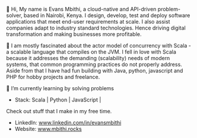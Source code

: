 👋 Hi, My name is Evans Mbithi, a cloud-native and API-driven problem-solver, based in Nairobi, Kenya.
      I design, develop, test and deploy software applications that meet end-user requirements at scale. I also assist companies adapt to
      industry standard technologies. Hence driving digital transformation and making businesses more profitable. 
      
👀 I am mostly fascinated about the actor model of concurrency with Scala - a scalable language
      that compiles on the JVM. I fell in love with Scala because it addresses the demanding (scalability) needs
      of modern systems, that common programming practices do not properly address. Aside from that 
      I have had fun building with Java, python, javascript and PHP for hobby projects and freelance. 
      
🌱 I’m currently learning by solving problems</br>

- Stack: Scala | Python | JavaScript |

Check out stuff that I make in my free time.

<!-- 💞️ I’m looking to collaborate on ... -->
- LinkedIn: www.linkedin.com/in/evansmbithi
- Website: www.mbithi.rocks

<!---
evansmbithi/evansmbithi is a ✨ special ✨ repository because its `README.md` (this file) appears on your GitHub profile.
You can click the Preview link to take a look at your changes.
--->
